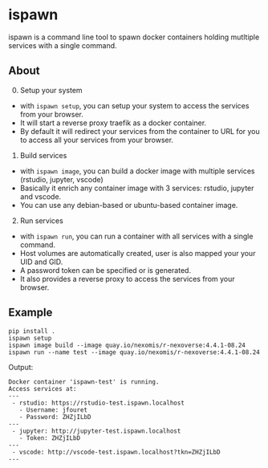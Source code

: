 # ispawn

ispawn is a command line tool to spawn docker containers holding mutltiple services with a single command.

## About

0. Setup your system
- with `ispawn setup`, you can setup your system to access the services from your browser.
- It will start a reverse proxy traefik as a docker container.
- By default it will redirect your services from the container to URL for you to access all your services from your browser.
1. Build services 
- with `ispawn image`, you can build a docker image with multiple services (rstudio, jupyter, vscode)
- Basically it enrich any container image with 3 services: rstudio, jupyter and vscode.
- You can use any debian-based or ubuntu-based container image.
2. Run services
- with `ispawn run`, you can run a container with all services with a single command.
- Host volumes are automatically created, user is also mapped your your UID and GID.
- A password token can be specified or is generated.
- It also provides a reverse proxy to access the services from your browser.

## Example

```
pip install .
ispawn setup
ispawn image build --image quay.io/nexomis/r-nexoverse:4.4.1-08.24
ispawn run --name test --image quay.io/nexomis/r-nexoverse:4.4.1-08.24
```

Output:
```
Docker container 'ispawn-test' is running.
Access services at:
---
 - rstudio: https://rstudio-test.ispawn.localhost
   - Username: jfouret
   - Password: ZHZjILbD
---
 - jupyter: http://jupyter-test.ispawn.localhost
   - Token: ZHZjILbD
---
 - vscode: http://vscode-test.ispawn.localhost?tkn=ZHZjILbD
---
```
